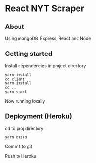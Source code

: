 # React NYT Scraper

## About

Using mongoDB, Express, React and Node

## Getting started

Install dependencies in project directory

```
yarn install
cd client
yarn install
cd ..
yarn start
```
Now running locally

## Deployment (Heroku)

cd to proj directory

```
yarn build
```
Commit to git

Push to Heroku


